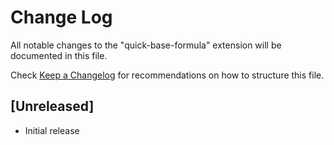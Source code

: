 # Change Log
All notable changes to the "quick-base-formula" extension will be documented in this file.

Check [Keep a Changelog](http://keepachangelog.com/) for recommendations on how to structure this file.

## [Unreleased]
- Initial release
